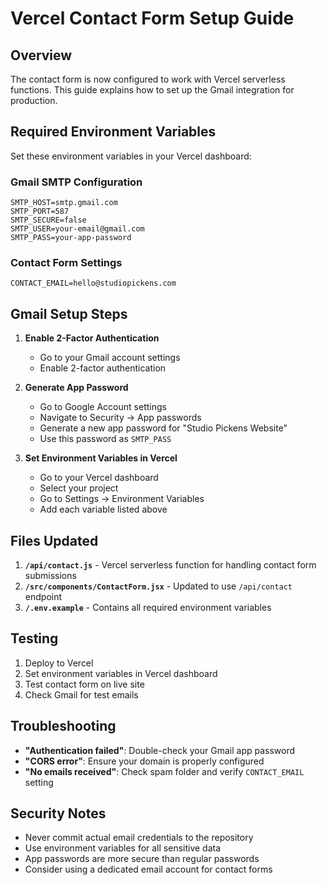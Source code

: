 # Vercel Contact Form Setup Guide

## Overview
The contact form is now configured to work with Vercel serverless functions. This guide explains how to set up the Gmail integration for production.

## Required Environment Variables

Set these environment variables in your Vercel dashboard:

### Gmail SMTP Configuration
```
SMTP_HOST=smtp.gmail.com
SMTP_PORT=587
SMTP_SECURE=false
SMTP_USER=your-email@gmail.com
SMTP_PASS=your-app-password
```

### Contact Form Settings
```
CONTACT_EMAIL=hello@studiopickens.com
```

## Gmail Setup Steps

1. **Enable 2-Factor Authentication**
   - Go to your Gmail account settings
   - Enable 2-factor authentication

2. **Generate App Password**
   - Go to Google Account settings
   - Navigate to Security → App passwords
   - Generate a new app password for "Studio Pickens Website"
   - Use this password as `SMTP_PASS`

3. **Set Environment Variables in Vercel**
   - Go to your Vercel dashboard
   - Select your project
   - Go to Settings → Environment Variables
   - Add each variable listed above

## Files Updated

1. **`/api/contact.js`** - Vercel serverless function for handling contact form submissions
2. **`/src/components/ContactForm.jsx`** - Updated to use `/api/contact` endpoint
3. **`/.env.example`** - Contains all required environment variables

## Testing

1. Deploy to Vercel
2. Set environment variables in Vercel dashboard
3. Test contact form on live site
4. Check Gmail for test emails

## Troubleshooting

- **"Authentication failed"**: Double-check your Gmail app password
- **"CORS error"**: Ensure your domain is properly configured
- **"No emails received"**: Check spam folder and verify `CONTACT_EMAIL` setting

## Security Notes

- Never commit actual email credentials to the repository
- Use environment variables for all sensitive data
- App passwords are more secure than regular passwords
- Consider using a dedicated email account for contact forms